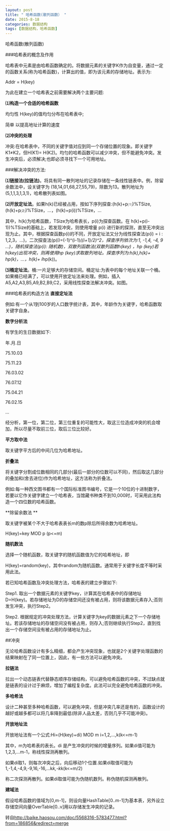 ```yaml
---
layout: post
title: " 哈希函数(散列函数） "
date: 2015-8-18
categories: 数据结构
tags: [数据结构，哈希函数]
---
```

哈希函数(散列函数)

<!-- more -->

###哈希表的概念及作用


哈希表中元素是由哈希函数确定的。将数据元素的关键字K作为自变量，通过一定的函数关系(称为哈希函数)，计算出的值，即为该元素的存储地址。表示为:

Addr = H(key)

为此在建立一个哈希表之前需要解决两个主要问题:

**⑴构造一个合适的哈希函数**

均匀性 H(key)的值均匀分布在哈希表中;

简单 以提高地址计算的速度

**⑵冲突的处理**

冲突:在哈希表中，不同的关键字值对应到同一个存储位置的现象。即关键字K1≠K2，但H(K1)= H(K2)。均匀的哈希函数可以减少冲突，但不能避免冲突。发生冲突后，必须解决;也即必须寻找下一个可用地址。

###解决冲突的方法:

**⑴链接法(拉链法)**。将具有同一散列地址的记录存储在一条线性链表中。例，除留余数法中，设关键字为 (18,14,01,68,27,55,79)，除数为13。散列地址为 (5,1,1,3,1,3,1)，哈希散列表如图。

**⑵开放定址法**。如果h(k)已经被占用，按如下序列探查:(h(k)+p⑴)%TSize,(h(k)+p⑵)%TSize，…，(h(k)+p(i))%TSize，…

其中，h(k)为哈希函数，TSize为哈希表长，p(i)为探查函数。在 h(k)+p(i-1))%TSize的基础上，若发现冲突，则使用增量 p(i) 进行新的探测，直至无冲突出现为止。其中，根据探查函数p(i)的不同，开放定址法又分为线性探查法(p(i) = i : 1,2,3，…)，二次探查法(p(i)=(-1)^(i-1)*((i+1)/2)^2，探查序列依次为:1, -1,4, -4, 9 …)，随机探查法(p(i): 随机数)，双散列函数法(双散列函数h(key) ，hp (key)若h(key)出现冲突，则再使用hp (key)求取散列地址。探查序列为:h(k),h(k)+ hp(k)，…，h(k)+ i*hp(k))。

**⑶桶定址法**。桶:一片足够大的存储空间。桶定址:为表中的每个地址关联一个桶。如果桶已经满了，可以使用开放定址法来处理。例如，插入A5,A2,A3,B5,A9,B2,B9,C2，采用线性探查法解决冲突。如图。

###哈希表的构造方法
**直接定址法** 

例如:有一个从1到100岁的人口数字统计表，其中，年龄作为关键字，哈希函数取关键字自身。

**数字分析法** 

有学生的生日数据如下:

年.月.日

75.10.03

75.11.23

76.03.02

76.07.12

75.04.21

76.02.15

...

经分析，第一位，第二位，第三位重复的可能性大，取这三位造成冲突的机会增加，所以尽量不取前三位，取后三位比较好。

**平方取中法** 

取关键字平方后的中间几位为哈希地址。

**折叠法** 

将关键字分割成位数相同的几部分(最后一部分的位数可以不同)，然后取这几部分的叠加和(舍去进位)作为哈希地址，这方法称为折叠法。

例如:每一种西文图书都有一个国际标准图书编号，它是一个10位的十进制数字，若要以它作关键字建立一个哈希表，当馆藏书种类不到10,000时，可采用此法构造一个四位数的哈希函数。

**除留余数法 **

取关键字被某个不大于哈希表表长m的数p除后所得余数为哈希地址。

H(key)=key MOD p (p<=m)

**随机数法** 

选择一个随机函数，取关键字的随机函数值为它的哈希地址，即

H(key)=random(key)，其中random为随机函数。通常用于关键字长度不等时采用此法。

若已知哈希函数及冲突处理方法，哈希表的建立步骤如下:

Step1. 取出一个数据元素的关键字key，计算其在哈希表中的存储地址D=H(key)。若存储地址为D的存储空间还没有被占用，则将该数据元素存入;否则发生冲突，执行Step2。

Step2. 根据规定的冲突处理方法，计算关键字为key的数据元素之下一个存储地址。若该存储地址的存储空间没有被占用，则存入;否则继续执行Step2，直到找出一个存储空间没有被占用的存储地址为止。

##冲突

无论哈希函数设计有多么精细，都会产生冲突现象，也就是2个关键字处理函数的结果映射在了同一位置上，因此，有一些方法可以避免冲突。

**拉链法** 

拉出一个动态链表代替静态顺序存储结构，可以避免哈希函数的冲突，不过缺点就是链表的设计过于麻烦，增加了编程复杂度。此法可以完全避免哈希函数的冲突。

**多哈希法** 

设计二种甚至多种哈希函数，可以避免冲突，但是冲突几率还是有的，函数设计的越好或越多都可以将几率降到最低(除非人品太差，否则几乎不可能冲突)。

**开放地址法** 

开放地址法有一个公式:Hi=(H(key)+di) MOD m i=1,2,...,k(k<=m-1)

其中，m为哈希表的表长。di 是产生冲突的时候的增量序列。如果di值可能为1,2,3,...m-1，称线性探测再散列。

如果di取1，则每次冲突之后，向后移动1个位置.如果di取值可能为1,-1,4,-4,9,-9,16,-16,...k*k,-k*k(k<=m/2)

称二次探测再散列。如果di取值可能为伪随机数列。称伪随机探测再散列。

**建域法** 

假设哈希函数的值域为[0,m-1]，则设向量HashTable[0..m-1]为基本表，另外设立存储空间向量OverTable[0..v]用以存储发生冲突的记录。

转自<http://baike.haosou.com/doc/5568316-5783477.html?from=186856&redirect=merge>